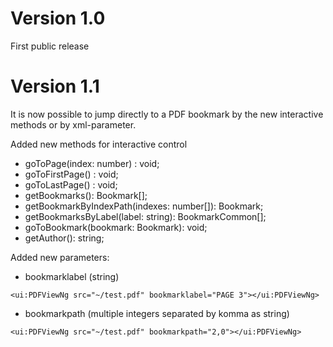 # Version 1.0
First public release

# Version 1.1
It is now possible to jump directly to a PDF bookmark by the new interactive methods or by xml-parameter.

Added new methods for interactive control
* goToPage(index: number) : void;
* goToFirstPage() : void;
* goToLastPage() : void;
* getBookmarks(): Bookmark[];
* getBookmarkByIndexPath(indexes: number[]): Bookmark;
* getBookmarksByLabel(label: string): BookmarkCommon[];
* goToBookmark(bookmark: Bookmark): void;
* getAuthor(): string;

Added new parameters:
* bookmarklabel (string)
```
<ui:PDFViewNg src="~/test.pdf" bookmarklabel="PAGE 3"></ui:PDFViewNg>
```

* bookmarkpath (multiple integers separated by komma as string)
```
<ui:PDFViewNg src="~/test.pdf" bookmarkpath="2,0"></ui:PDFViewNg>
```

